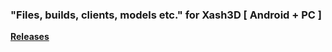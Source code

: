 

### "Files, builds, clients, models etc." for Xash3D [ Android + PC ]
[**Releases**](https://github.com/byoreo/xashfiles/releases)

